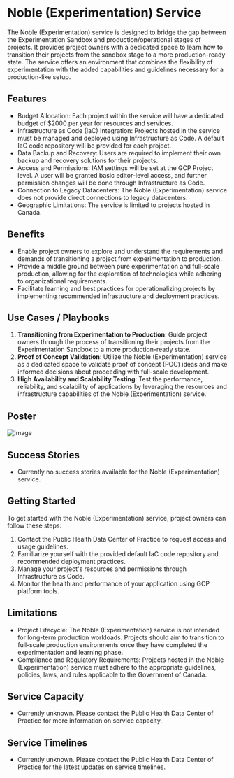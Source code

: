 # Noble (Experimentation) Service

The Noble (Experimentation) service is designed to bridge the gap between the Experimentation Sandbox and production/operational stages of projects. It provides project owners with a dedicated space to learn how to transition their projects from the sandbox stage to a more production-ready state. The service offers an environment that combines the flexibility of experimentation with the added capabilities and guidelines necessary for a production-like setup.

## Features

- Budget Allocation: Each project within the service will have a dedicated budget of $2000 per year for resources and services.
- Infrastructure as Code (IaC) Integration: Projects hosted in the service must be managed and deployed using Infrastructure as Code. A default IaC code repository will be provided for each project.
- Data Backup and Recovery: Users are required to implement their own backup and recovery solutions for their projects.
- Access and Permissions: IAM settings will be set at the GCP Project level. A user will be granted basic editor-level access, and further permission changes will be done through Infrastructure as Code.
- Connection to Legacy Datacenters: The Noble (Experimentation) service does not provide direct connections to legacy datacenters.
- Geographic Limitations: The service is limited to projects hosted in Canada.

## Benefits

- Enable project owners to explore and understand the requirements and demands of transitioning a project from experimentation to production.
- Provide a middle ground between pure experimentation and full-scale production, allowing for the exploration of technologies while adhering to organizational requirements.
- Facilitate learning and best practices for operationalizing projects by implementing recommended infrastructure and deployment practices.

## Use Cases / Playbooks

1. **Transitioning from Experimentation to Production**: Guide project owners through the process of transitioning their projects from the Experimentation Sandbox to a more production-ready state.
2. **Proof of Concept Validation**: Utilize the Noble (Experimentation) service as a dedicated space to validate proof of concept (POC) ideas and make informed decisions about proceeding with full-scale development.
3. **High Availability and Scalability Testing**: Test the performance, reliability, and scalability of applications by leveraging the resources and infrastructure capabilities of the Noble (Experimentation) service.

## Poster

![image](https://github.com/PHACDataHub/Wiki/assets/367922/4b9092db-ff66-4f58-a8d0-f918f954cba8)


## Success Stories

- Currently no success stories available for the Noble (Experimentation) service.

## Getting Started

To get started with the Noble (Experimentation) service, project owners can follow these steps:

1. Contact the Public Health Data Center of Practice to request access and usage guidelines.
2. Familiarize yourself with the provided default IaC code repository and recommended deployment practices.
3. Manage your project's resources and permissions through Infrastructure as Code.
4. Monitor the health and performance of your application using GCP platform tools.

## Limitations

- Project Lifecycle: The Noble (Experimentation) service is not intended for long-term production workloads. Projects should aim to transition to full-scale production environments once they have completed the experimentation and learning phase.
- Compliance and Regulatory Requirements: Projects hosted in the Noble (Experimentation) service must adhere to the appropriate guidelines, policies, laws, and rules applicable to the Government of Canada.

## Service Capacity

- Currently unknown. Please contact the Public Health Data Center of Practice for more information on service capacity.

## Service Timelines

- Currently unknown. Please contact the Public Health Data Center of Practice for the latest updates on service timelines.
